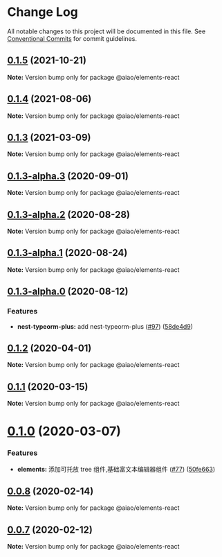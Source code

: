 # Change Log

All notable changes to this project will be documented in this file. See [Conventional Commits](https://conventionalcommits.org) for commit guidelines.

## [0.1.5](https://github.com/aiao-io/aiao/compare/@aiao/elements-react@0.1.3...@aiao/elements-react@0.1.5) (2021-10-21)

**Note:** Version bump only for package @aiao/elements-react

## [0.1.4](https://github.com/aiao-io/aiao/compare/@aiao/elements-react@0.1.3-alpha.3...@aiao/elements-react@0.1.4) (2021-08-06)

**Note:** Version bump only for package @aiao/elements-react

## [0.1.3](https://github.com/aiao-io/aiao/compare/@aiao/elements-react@0.1.3-alpha.3...@aiao/elements-react@0.1.3) (2021-03-09)

**Note:** Version bump only for package @aiao/elements-react

## [0.1.3-alpha.3](https://github.com/aiao-io/aiao/compare/@aiao/elements-react@0.1.3-alpha.0...@aiao/elements-react@0.1.3-alpha.3) (2020-09-01)

**Note:** Version bump only for package @aiao/elements-react

## [0.1.3-alpha.2](https://github.com/aiao-io/aiao/compare/@aiao/elements-react@0.1.3-alpha.1...@aiao/elements-react@0.1.3-alpha.2) (2020-08-28)

**Note:** Version bump only for package @aiao/elements-react

## [0.1.3-alpha.1](https://github.com/aiao-io/aiao/compare/@aiao/elements-react@0.1.3-alpha.0...@aiao/elements-react@0.1.3-alpha.1) (2020-08-24)

**Note:** Version bump only for package @aiao/elements-react

## [0.1.3-alpha.0](https://github.com/aiao-io/aiao/compare/@aiao/elements-react@0.1.2...@aiao/elements-react@0.1.3-alpha.0) (2020-08-12)

### Features

- **nest-typeorm-plus:** add nest-typeorm-plus ([#97](https://github.com/aiao-io/aiao/issues/97)) ([58de4d9](https://github.com/aiao-io/aiao/commit/58de4d9f6595824d86f59d4018ea4065c84f58fa))

## [0.1.2](https://github.com/aiao-io/aiao/compare/@aiao/elements-react@0.1.1...@aiao/elements-react@0.1.2) (2020-04-01)

**Note:** Version bump only for package @aiao/elements-react

## [0.1.1](https://github.com/aiao-io/aiao/compare/@aiao/elements-react@0.1.0...@aiao/elements-react@0.1.1) (2020-03-15)

**Note:** Version bump only for package @aiao/elements-react

# [0.1.0](https://github.com/aiao-io/aiao/compare/@aiao/elements-react@0.0.8...@aiao/elements-react@0.1.0) (2020-03-07)

### Features

- **elements:** 添加可托放 tree 组件,基础富文本编辑器组件 ([#77](https://github.com/aiao-io/aiao/issues/77)) ([50fe663](https://github.com/aiao-io/aiao/commit/50fe6636b8ed45107ab7e158efd247e9ca6028cc))

## [0.0.8](https://github.com/aiao-io/aiao/compare/@aiao/elements-react@0.0.7...@aiao/elements-react@0.0.8) (2020-02-14)

**Note:** Version bump only for package @aiao/elements-react

## [0.0.7](https://github.com/aiao-io/aiao/compare/@aiao/elements-react@0.0.6...@aiao/elements-react@0.0.7) (2020-02-12)

**Note:** Version bump only for package @aiao/elements-react
